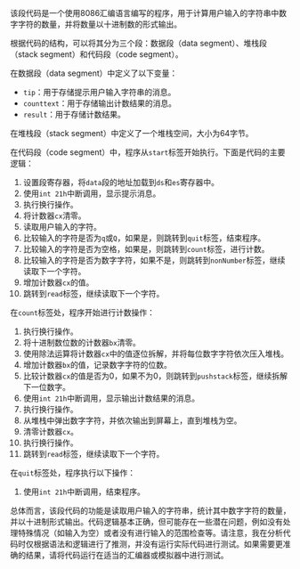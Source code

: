 该段代码是一个使用8086汇编语言编写的程序，用于计算用户输入的字符串中数字字符的数量，并将数量以十进制数的形式输出。

根据代码的结构，可以将其分为三个段：数据段（data segment）、堆栈段（stack segment）和代码段（code segment）。

在数据段（data segment）中定义了以下变量：
- `tip`：用于存储提示用户输入字符串的消息。
- `counttext`：用于存储输出计数结果的消息。
- `result`：用于存储计数结果。

在堆栈段（stack segment）中定义了一个堆栈空间，大小为64字节。

在代码段（code segment）中，程序从`start`标签开始执行。下面是代码的主要逻辑：

1. 设置段寄存器，将`data`段的地址加载到`ds`和`es`寄存器中。
2. 使用`int 21h`中断调用，显示提示消息。
3. 执行换行操作。
4. 将计数器`cx`清零。
5. 读取用户输入的字符。
6. 比较输入的字符是否为`q`或`Q`，如果是，则跳转到`quit`标签，结束程序。
7. 比较输入的字符是否为空格，如果是，则跳转到`count`标签，进行计数。
8. 比较输入的字符是否为数字字符，如果不是，则跳转到`nonNumber`标签，继续读取下一个字符。
9. 增加计数器`cx`的值。
10. 跳转到`read`标签，继续读取下一个字符。

在`count`标签处，程序开始进行计数操作：
1. 执行换行操作。
2. 将十进制数位数的计数器`bx`清零。
3. 使用除法运算将计数器`cx`中的值逐位拆解，并将每位数字字符依次压入堆栈。
4. 增加计数器`bx`的值，记录数字字符的位数。
5. 比较计数器`cx`的值是否为0，如果不为0，则跳转到`pushstack`标签，继续拆解下一位数字。
6. 使用`int 21h`中断调用，显示输出计数结果的消息。
7. 执行换行操作。
8. 从堆栈中弹出数字字符，并依次输出到屏幕上，直到堆栈为空。
9. 清零计数器`cx`。
10. 执行换行操作。
11. 跳转到`read`标签，继续读取下一个字符。

在`quit`标签处，程序执行以下操作：
1. 使用`int 21h`中断调用，结束程序。

总体而言，该段代码的功能是读取用户输入的字符串，统计其中数字字符的数量，并以十进制形式输出。代码逻辑基本正确，但可能存在一些潜在问题，例如没有处理特殊情况（如输入为空）或者没有进行输入的范围检查等。请注意，我在分析代码时仅根据语法和逻辑进行了推测，并没有运行实际代码进行测试。如果需要更准确的结果，请将代码运行在适当的汇编器或模拟器中进行测试。